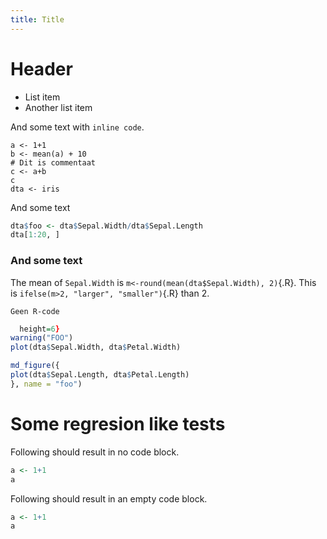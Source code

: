 ```yaml
---
title: Title
---
```



# Header

- List item 
- Another list item

And some text with `inline code`.

``` {#codeblock1 .R echo=TRUE results=TRUE}
a <- 1+1
b <- mean(a) + 10
# Dit is commentaat
c <- a+b
c
dta <- iris
```

And some text

``` {.R fun=output_table caption="Sample iris"}
dta$foo <- dta$Sepal.Width/dta$Sepal.Length
dta[1:20, ]
```

### And some text

The mean of `Sepal.Width` is `m<-round(mean(dta$Sepal.Width), 2)`{.R}. 
This is `ifelse(m>2, "larger", "smaller")`{.R} than 2.

```
Geen R-code
```


```{.R fun=output_figure name="test" caption="My figure" device="pdf" width=8 
  height=6}
warning("FOO")
plot(dta$Sepal.Width, dta$Petal.Width)
```


```{.R fun=output_raw}
md_figure({
plot(dta$Sepal.Length, dta$Petal.Length)
}, name = "foo")
```


# Some regresion like tests

Following should result in no code block.

```{.R #nooutput1 results=FALSE echo=FALSE}
a <- 1+1
a
```

Following should result in an empty code block.

```{.R #nooutput2 results=FALSE echo=FALSE drop_empty=FALSE}
a <- 1+1
a
```

